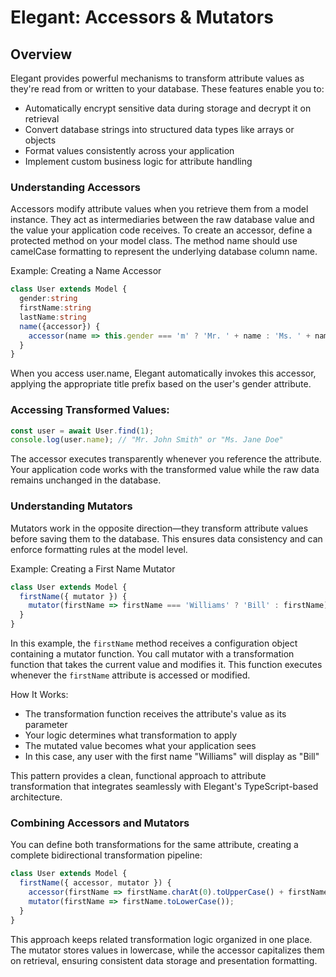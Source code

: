# Elegant: Accessors &amp; Mutators

<show-structure depth="2"/>

## Overview
Elegant provides powerful mechanisms to transform attribute values as they're read from or written to your database. These features enable you to:

* Automatically encrypt sensitive data during storage and decrypt it on retrieval
* Convert database strings into structured data types like arrays or objects
* Format values consistently across your application
* Implement custom business logic for attribute handling

### Understanding Accessors
Accessors modify attribute values when you retrieve them from a model instance. They act as intermediaries between the raw database value and the value your application code receives.
To create an accessor, define a protected method on your model class. The method name should use camelCase formatting to represent the underlying database column name.

Example: Creating a Name Accessor

```TypeScript
class User extends Model {
  gender:string
  firstName:string
  lastName:string
  name({accessor}) {
    accessor(name => this.gender === 'm' ? 'Mr. ' + name : 'Ms. ' + name)
  }
}
```

When you access user.name, Elegant automatically invokes this accessor, applying the appropriate title prefix based on the user's gender attribute.

### Accessing Transformed Values:
```typescript
const user = await User.find(1);
console.log(user.name); // "Mr. John Smith" or "Ms. Jane Doe"
```
The accessor executes transparently whenever you reference the attribute. Your application code works with the transformed value while the raw data remains unchanged in the database.
### Understanding Mutators
Mutators work in the opposite direction—they transform attribute values before saving them to the database. This ensures data consistency and can enforce formatting rules at the model level.

Example: Creating a First Name Mutator

```typescript
class User extends Model {
  firstName({ mutator }) {
    mutator(firstName => firstName === 'Williams' ? 'Bill' : firstName)
  }
}
```
In this example, the `firstName` method receives a configuration object containing a mutator function. You call mutator with a transformation function that takes the current value and modifies it. This function executes whenever the `firstName` attribute is accessed or modified.

How It Works:

* The transformation function receives the attribute's value as its parameter
* Your logic determines what transformation to apply
* The mutated value becomes what your application sees
* In this case, any user with the first name "Williams" will display as "Bill"

This pattern provides a clean, functional approach to attribute transformation that integrates seamlessly with Elegant's TypeScript-based architecture.

### Combining Accessors and Mutators
You can define both transformations for the same attribute, creating a complete bidirectional transformation pipeline:
```typescript
class User extends Model {
  firstName({ accessor, mutator }) {
    accessor(firstName => firstName.charAt(0).toUpperCase() + firstName.slice(1));
    mutator(firstName => firstName.toLowerCase());
  }
}
```
This approach keeps related transformation logic organized in one place. The mutator stores values in lowercase, while the accessor capitalizes them on retrieval, ensuring consistent data storage and presentation formatting.
